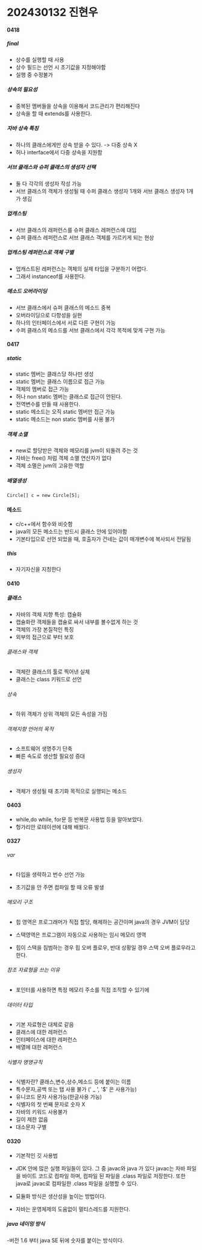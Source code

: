# 202430132 진현우

#### 0418

##### final 

- 상수를 실행할 때 사용
- 상수 필드는 선언 시 초기값을 지정해야함
- 실행 중 수정불가

##### 상속의 필요성

- 중복된 멤버들을 상속을 이용해서 코드관리가 편리해진다
- 상속을 할 때 extends를 사용한다.

##### 자바 상속 특징

- 하나의 클래스에게만 상속 받을 수 있다. -> 다중 상속 X
- 허나 interface에서 다중 상속을 지원함 

##### 서브 클래스와 슈퍼 클래스의 생성자 선택

- 둘 다 각각의 생성자 작성 가능
- 서브 클래스의 객체가 생성될 때 수퍼 클래스 생성자 1개와 서브 클래스 생성자 1개가 생김

##### 업캐스팅

- 서브 클래스의 래퍼런스를 슈퍼 클래스 레퍼런스에 대입
- 슈퍼 클래스 레퍼런스로 서브 클래스 객체를 가르키게 되는 현상

##### 업캐스팅 레퍼런스로 객체 구별
- 업캐스트된 레퍼런스는 객체의 실제 타입을 구분하기 어렵다.
- 그래서 instanceof를 사용한다.

##### 메소드 오버라이딩
- 서브 클래스에서 슈퍼 클래스의 메소드 중복
- 오버라이딩으로 다향성을 실현
- 하나의 인터페이스에서 서로 다른 구현이 가능
- 수퍼 클래스의 메소드를 서브 클래스에서 각각 목적에 맞게 구현 가능

#### 0417

##### static

- static 멤버는 클래스당 하나만 생성
- static 멤버는 클래스 이름으로 접근 가능
- 객체의 멤버로 접근 가능
- 허나 non static 멤버는 클래스로 접근이 안된다.
- 전역변수를 만들 때 사용한다.
- static 메소드는 오직 static 멤버만 접근 가능
- static 메소드는 non static 멤버를 사용 불가

##### 객체 소멸
- new로 할당받은 객체와 메모리를 jvm이 되돌려 주는 것
- 자바는 free() 처럼 객체 소멸 연산자가 없다
- 객체 소멸은 jvm의 고유한 역할


##### 배열생성

``` Circle[] c = new Circle[5]; ```

#### 메소드
- c/c++에서 함수와 비슷함
- java의 모든 메소드는 반드시 클래스 안에 있어야함
- 기본타입으로 선언 되었을 때, 호출자가 건네는 값이 매개변수에 복사되서 전달됨


##### this
- 자기자신을 지칭한다

#### 0410
##### 클래스
- 자바의 객체 지향 특성: 캡슐화
- 캡슐화란 객체들을 캡슐로 싸서 내부를 볼수없게 하는 것
- 객체의 가장 본질적인 특징
- 외부의 접근으로 부터 보호

###### 클래스와 객체
- 객체란 클래스의 툴로 찍어낸 실체
- 클래스는 class 키워드로 선언

###### 상속
- 하위 객체가 상위 객체의 모든 속성을 가짐

###### 객체지향 언어의 목적
- 소프트웨어 생명주기 단축
- 빠른 속도로 생산할 필요성 증대

###### 생성자
- 객체가 생성될 때 초기화 목적으로 실행되는 메소드

#### 0403
- while,do while, for문 등 반복문 사용법 등을 알아보았다.
- 헝가리안 로테이션에 대해 배웠다.

#### 0327

###### var 
- 타입을 생략하고 번수 선언 가능

- 초기값을 안 주면 컴파일 할 때 오류 발생

###### 메모리 구조
- 힙 영역은 프로그래머가 직접 할당, 해제하는 공간이며
java의 경우 JVM이 담당

- 스택영역은 프로그램이 자동으로 사용하는 임시 메모리 영역

- 힙이 스택을 침범하는 경우 힙 오버 플로우, 반대 상황일 경우 스택 오버 플로우라고 한다.

###### 참조 자료형을 쓰는 이유
- 포인터를 사용하면 특정 메모리 주소를 직접 조작할 수 있기에

###### 데이터 타입
- 기본 자료형은 대체로 같음
- 클래스에 대한 레퍼런스
- 인터페이스에 대한 레퍼런스
- 배열에 대한 레퍼런스

###### 식별자 명명규칙
- 식별자란? 클래스,변수,상수,메소드 등에 붙이는 이름
- 특수문자,공백 또는 탭 사용 불가 (' _ ', '$' 은 사용가능)
- 유니코드 문자 사용가능(한글사용 가능)
- 식별자의 첫 번째 문자로 숫자 X
- 자바의 키워드 사용불가
- 길이 제한 없음
- 대소문자 구별

#### 0320
- 기본적인 깃 사용법
- JDK 안에 많은 실행 파일들이 있다.
  그 중 javac와 java 가 있다
  javac는 자바 파일을 바이트 코드로 컴파일 하며,
  컴파일 된 파일을 .class 파일로 저장한다.
  또한 java로 javac로 컴파일한 .class 파일을 실행할 수 있다.

- 묘듈화 방식은 생산성을 높이는 방법이다.
- 자바는 운영체제의 도움없이 멀티스레드를 지원한다.
##### java 네이밍 방식
-버전 1.6 부터 java SE 뒤에 숫자를 붙이는 방식이다.



